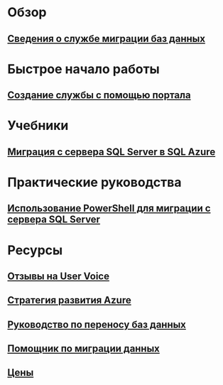 # Обзор
## [Сведения о службе миграции баз данных](dms-overview.md)

# Быстрое начало работы
## [Создание службы с помощью портала](quickstart-create-data-migration-service-portal.md)

# Учебники
## [Миграция с сервера SQL Server в SQL Azure](tutorial-sql-server-to-azure-sql.md)

# Практические руководства
## [Использование PowerShell для миграции с сервера SQL Server](howto-sql-server-to-azure-sql-powershell.md)

# Ресурсы
## [Отзывы на User Voice](https://feedback.azure.com/forums/906100-azure-database-migration-service)
## [Стратегия развития Azure](https://azure.microsoft.com/en-us/roadmap/)
## [Руководство по переносу баз данных](https://aka.ms/datamigration)
## [Помощник по миграции данных](https://aka.ms/dma)
## [Цены](https://aka.ms/dms-pricing)
